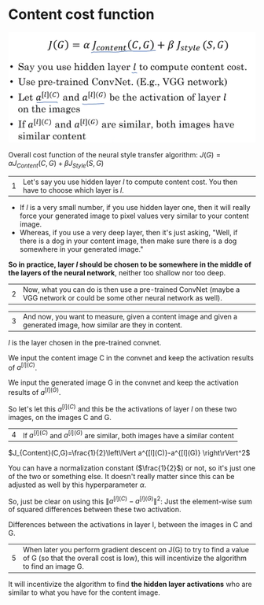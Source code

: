 # Content cost function

![](img/screenshot_from_2019-02-28_17-24-46.png)


Overall cost function of the neural style transfer algorithm: 
$J(G)=\alpha J_{Content}(C,G)+\beta J_{Style}(S,G)$

|   |                                                                                                         |
|---|---------------------------------------------------------------------------------------------------------|
| 1 | Let's say you use hidden layer $l$ to compute content cost. You then have to choose which layer is $l$. |

- If $l$ is a very small number, if you use hidden layer one, then it will really force your generated image to pixel values very similar to your content image.
- Whereas, if you use a very deep layer, then it's just asking, "Well, if there is a dog in your content image, then make sure there is a dog somewhere in your generated image." 

**So in practice, layer $l$ should be chosen to be somewhere in the middle of the layers of the neural network**, neither too shallow nor too deep.

|   |                                                                                                                             |
|---|-----------------------------------------------------------------------------------------------------------------------------|
| 2 | Now, what you can do is then use a pre-trained ConvNet (maybe a VGG network or could be some other neural network as well). |

|   |                                                                                                                   |
|---|-------------------------------------------------------------------------------------------------------------------|
| 3 | And now, you want to measure, given a content image and given a generated image, how similar are they in content. |

$l$ is the layer chosen in the pre-trained convnet.

We input the content image C in the convnet and keep the activation results of $a^{[l](C)}$.

We input the generated image G in the convnet and keep the activation results of $a^{[l](G)}$.

So let's let this $a^{[l](C)}$ and this be the activations of layer $l$ on these two images, on the images C and G.

|   |                                                                                  |
|---|----------------------------------------------------------------------------------|
| 4 | If $a^{[l](C)}$ and $a^{[l](G)}$ are similar, both images have a similar content |

$J_{Content}(C,G)=\frac{1}{2}\left\lVert a^{[l](C)}-a^{[l](G)} \right\rVert^2$

You can have a normalization constant ($\frac{1}{2}$) or not, so it's just one of the two or something else. It doesn't really matter since this can be adjusted as well by this hyperparameter $\alpha$.

 So, just be clear on using this $\left\lVert a^{[l](C)}-a^{[l](G)} \right\rVert^2$: Just the element-wise sum of squared differences between these two activation. 

Differences between the activations in layer l, between the images in C and G.

|   |                                                                                                                                                                        |
|---|------------------------------------------------------------------------------------------------------------------------------------------------------------------------|
| 5 | When later you perform gradient descent on J(G) to try to find a value of G (so that the overall cost is low), this will incentivize the algorithm to find an image G. |

It will incentivize the algorithm to find **the hidden layer activations** who are similar to what you have for the content image.